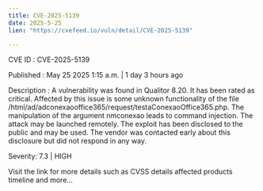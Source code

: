 ```yaml
---
title: CVE-2025-5139
date: 2025-5-25
lien: "https://cvefeed.io/vuln/detail/CVE-2025-5139"

---
```


CVE ID : CVE-2025-5139

Published :  May 25
2025
1:15 a.m. | 1 day
3 hours ago

Description : A vulnerability was found in Qualitor 8.20. It has been rated as critical. Affected by this issue is some unknown functionality of the file /html/ad/adconexaooffice365/request/testaConexaoOffice365.php. The manipulation of the argument nmconexao leads to command injection. The attack may be launched remotely. The exploit has been disclosed to the public and may be used. The vendor was contacted early about this disclosure but did not respond in any way.

Severity: 7.3 | HIGH

Visit the link for more details
such as CVSS details
affected products
timeline
and more...
